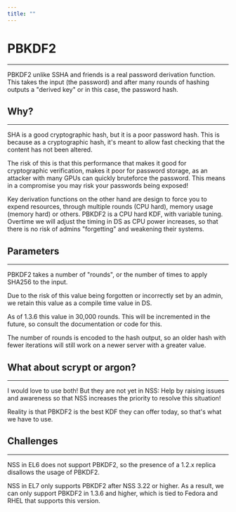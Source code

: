 ```yaml
---
title: ""
---
```


# PBKDF2
---------

PBKDF2 unlike SSHA and friends is a real password derivation function. This takes the input (the password) and after many rounds of hashing outputs a "derived key" or in this case, the password hash.

## Why?
-------

SHA is a good cryptographic hash, but it is a poor password hash. This is because as a cryptographic hash, it's meant to allow fast checking that the content has not been altered.

The risk of this is that this performance that makes it good for cryptographic verification, makes it poor for password storage, as an attacker with many GPUs can quickly bruteforce the password. This means in a compromise you may risk your passwords being exposed!

Key derivation functions on the other hand are design to force you to expend resources, through multiple rounds (CPU hard), memory usage (memory hard) or others. PBKDF2 is a CPU hard KDF, with variable tuning. Overtime we will adjust the timing in DS as CPU power increases, so that there is no risk of admins "forgetting" and weakening their systems.

## Parameters
-------------

PBKDF2 takes a number of "rounds", or the number of times to apply SHA256 to the input.

Due to the risk of this value being forgotten or incorrectly set by an admin, we retain this value as a compile time value in DS.

As of 1.3.6 this value in 30,000 rounds. This will be incremented in the future, so consult the documentation or code for this.

The number of rounds is encoded to the hash output, so an older hash with fewer iterations will still work on a newer server with a greater value.

## What about scrypt or argon?
------------------------------

I would love to use both! But they are not yet in NSS: Help by raising issues and awareness so that NSS increases the priority to resolve this situation!

Reality is that PBKDF2 is the best KDF they can offer today, so that's what we have to use.

## Challenges
-------------

NSS in EL6 does not support PBKDF2, so the presence of a 1.2.x replica disallows the usage of PBKDF2. 

NSS in EL7 only supports PBKDF2 after NSS 3.22 or higher. As a result, we can only support PBKDF2 in 1.3.6 and higher, which is tied to Fedora and RHEL that supports this version.

